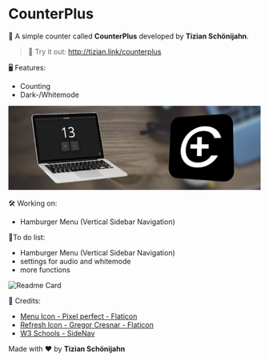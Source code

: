 # CounterPlus
🎉 A simple counter called **CounterPlus** developed by **Tizian Schönijahn**.
>🔌  Try it out: http://tizian.link/counterplus

🖥 Features:
- Counting
- Dark-/Whitemode

![Banner](https://github.com/TizianSchoenijahn/CounterPlus/blob/main/MarketingImageCounterPlus.png)

🛠 Working on:
- Hamburger Menu (Vertical Sidebar Navigation)

📝To do list:
- Hamburger Menu (Vertical Sidebar Navigation)
- settings for audio and whitemode
- more functions

![Readme Card](https://github-readme-stats.vercel.app/api/pin/?username=TizianSchoenijahn&repo=CounterPlus&theme=dark&show_icons=true&hide_border=true)

🎎 Credits:
- <a href="https://www.flaticon.com/free-icons/open-menu" title="open menu icons">Menu Icon - Pixel perfect - Flaticon</a>
- <a href="https://www.flaticon.com/free-icons/refresh" title="refresh icons">Refresh Icon - Gregor Cresnar - Flaticon</a>
- <a href="https://www.w3schools.com/howto/howto_js_sidenav.asp" title="SideNav">W3 Schools - SideNav</a>

Made with ♥ by **Tizian Schönijahn**
